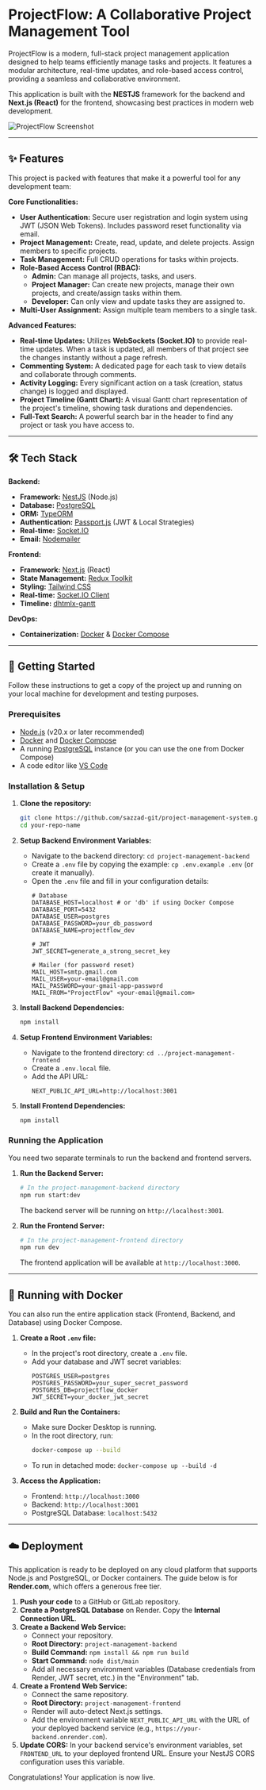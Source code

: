 # ProjectFlow: A Collaborative Project Management Tool

ProjectFlow is a modern, full-stack project management application designed to help teams efficiently manage tasks and projects. It features a modular architecture, real-time updates, and role-based access control, providing a seamless and collaborative environment.

This application is built with the **NESTJS** framework for the backend and **Next.js (React)** for the frontend, showcasing best practices in modern web development.

![ProjectFlow Screenshot](https://i.ibb.co/XYZ/your-screenshot-url.png) 
<!-- Replace this with a nice screenshot of your app's dashboard -->

---

## ✨ Features

This project is packed with features that make it a powerful tool for any development team:

**Core Functionalities:**
- **User Authentication:** Secure user registration and login system using JWT (JSON Web Tokens). Includes password reset functionality via email.
- **Project Management:** Create, read, update, and delete projects. Assign members to specific projects.
- **Task Management:** Full CRUD operations for tasks within projects.
- **Role-Based Access Control (RBAC):**
    - **Admin:** Can manage all projects, tasks, and users.
    - **Project Manager:** Can create new projects, manage their own projects, and create/assign tasks within them.
    - **Developer:** Can only view and update tasks they are assigned to.
- **Multi-User Assignment:** Assign multiple team members to a single task.

**Advanced Features:**
- **Real-time Updates:** Utilizes **WebSockets (Socket.IO)** to provide real-time updates. When a task is updated, all members of that project see the changes instantly without a page refresh.
- **Commenting System:** A dedicated page for each task to view details and collaborate through comments.
- **Activity Logging:** Every significant action on a task (creation, status change) is logged and displayed.
- **Project Timeline (Gantt Chart):** A visual Gantt chart representation of the project's timeline, showing task durations and dependencies.
- **Full-Text Search:** A powerful search bar in the header to find any project or task you have access to.

---

## 🛠️ Tech Stack

**Backend:**
- **Framework:** [NestJS](https://nestjs.com/) (Node.js)
- **Database:** [PostgreSQL](https://www.postgresql.org/)
- **ORM:** [TypeORM](https://typeorm.io/)
- **Authentication:** [Passport.js](http://www.passportjs.org/) (JWT & Local Strategies)
- **Real-time:** [Socket.IO](https://socket.io/)
- **Email:** [Nodemailer](https://nodemailer.com/)

**Frontend:**
- **Framework:** [Next.js](https://nextjs.org/) (React)
- **State Management:** [Redux Toolkit](https://redux-toolkit.js.org/)
- **Styling:** [Tailwind CSS](https://tailwindcss.com/)
- **Real-time:** [Socket.IO Client](https://socket.io/docs/v4/client-installation/)
- **Timeline:** [dhtmlx-gantt](https://dhtmlx.com/gantt/)

**DevOps:**
- **Containerization:** [Docker](https://www.docker.com/) & [Docker Compose](https://docs.docker.com/compose/)

---

## 🚀 Getting Started

Follow these instructions to get a copy of the project up and running on your local machine for development and testing purposes.

### Prerequisites

- [Node.js](https://nodejs.org/) (v20.x or later recommended)
- [Docker](https://www.docker.com/products/docker-desktop/) and [Docker Compose](https://docs.docker.com/compose/install/)
- A running [PostgreSQL](https://www.postgresql.org/download/) instance (or you can use the one from Docker Compose)
- A code editor like [VS Code](https://code.visualstudio.com/)

### Installation & Setup

1.  **Clone the repository:**
    ```bash
    git clone https://github.com/sazzad-git/project-management-system.git
    cd your-repo-name
    ```

2.  **Setup Backend Environment Variables:**
    - Navigate to the backend directory: `cd project-management-backend`
    - Create a `.env` file by copying the example: `cp .env.example .env` (or create it manually).
    - Open the `.env` file and fill in your configuration details:
      ```env
      # Database
      DATABASE_HOST=localhost # or 'db' if using Docker Compose
      DATABASE_PORT=5432
      DATABASE_USER=postgres
      DATABASE_PASSWORD=your_db_password
      DATABASE_NAME=projectflow_dev

      # JWT
      JWT_SECRET=generate_a_strong_secret_key

      # Mailer (for password reset)
      MAIL_HOST=smtp.gmail.com
      MAIL_USER=your-email@gmail.com
      MAIL_PASSWORD=your-gmail-app-password
      MAIL_FROM="ProjectFlow" <your-email@gmail.com>
      ```

3.  **Install Backend Dependencies:**
    ```bash
    npm install
    ```

4.  **Setup Frontend Environment Variables:**
    - Navigate to the frontend directory: `cd ../project-management-frontend`
    - Create a `.env.local` file.
    - Add the API URL:
      ```env
      NEXT_PUBLIC_API_URL=http://localhost:3001
      ```

5.  **Install Frontend Dependencies:**
    ```bash
    npm install
    ```

### Running the Application

You need two separate terminals to run the backend and frontend servers.

1.  **Run the Backend Server:**
    ```bash
    # In the project-management-backend directory
    npm run start:dev
    ```
    The backend server will be running on `http://localhost:3001`.

2.  **Run the Frontend Server:**
    ```bash
    # In the project-management-frontend directory
    npm run dev
    ```
    The frontend application will be available at `http://localhost:3000`.

---

## 🐳 Running with Docker

You can also run the entire application stack (Frontend, Backend, and Database) using Docker Compose.

1.  **Create a Root `.env` file:**
    - In the project's root directory, create a `.env` file.
    - Add your database and JWT secret variables:
      ```env
      POSTGRES_USER=postgres
      POSTGRES_PASSWORD=your_super_secret_password
      POSTGRES_DB=projectflow_docker
      JWT_SECRET=your_docker_jwt_secret
      ```

2.  **Build and Run the Containers:**
    - Make sure Docker Desktop is running.
    - In the root directory, run:
      ```bash
      docker-compose up --build
      ```
    - To run in detached mode: `docker-compose up --build -d`

3.  **Access the Application:**
    - Frontend: `http://localhost:3000`
    - Backend: `http://localhost:3001`
    - PostgreSQL Database: `localhost:5432`

---

## ☁️ Deployment

This application is ready to be deployed on any cloud platform that supports Node.js and PostgreSQL, or Docker containers. The guide below is for **Render.com**, which offers a generous free tier.

1.  **Push your code** to a GitHub or GitLab repository.
2.  **Create a PostgreSQL Database** on Render. Copy the **Internal Connection URL**.
3.  **Create a Backend Web Service:**
    - Connect your repository.
    - **Root Directory:** `project-management-backend`
    - **Build Command:** `npm install && npm run build`
    - **Start Command:** `node dist/main`
    - Add all necessary environment variables (Database credentials from Render, JWT secret, etc.) in the "Environment" tab.
4.  **Create a Frontend Web Service:**
    - Connect the same repository.
    - **Root Directory:** `project-management-frontend`
    - Render will auto-detect Next.js settings.
    - Add the environment variable `NEXT_PUBLIC_API_URL` with the URL of your deployed backend service (e.g., `https://your-backend.onrender.com`).
5.  **Update CORS:** In your backend service's environment variables, set `FRONTEND_URL` to your deployed frontend URL. Ensure your NestJS CORS configuration uses this variable.

Congratulations! Your application is now live.
